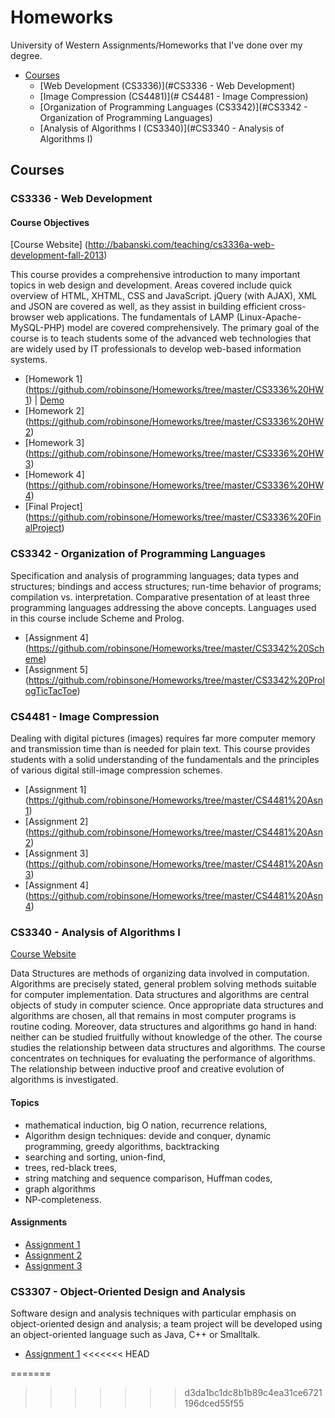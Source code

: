 # Homeworks

University of Western Assignments/Homeworks that I've done over my degree. 

- [Courses](#Courses)
  - [Web Development (CS3336)](#CS3336 - Web Development)
  - [Image Compression (CS4481)](# CS4481 - Image Compression)
  - [Organization of Programming Languages (CS3342)](#CS3342 - Organization of Programming Languages)
  - [Analysis of Algorithms I (CS3340)](#CS3340 - Analysis of Algorithms I)

## Courses
### CS3336 - Web Development
#### Course Objectives

[Course Website] (http://babanski.com/teaching/cs3336a-web-development-fall-2013)

This course provides a comprehensive introduction to many important topics in web design and development. Areas covered include quick overview of HTML, XHTML, CSS and JavaScript. jQuery (with AJAX), XML and JSON are covered as well, as they assist in building efficient cross-browser web applications. The fundamentals of LAMP (Linux-Apache-MySQL-PHP) model are covered comprehensively. The primary goal of the course is to teach students some of the advanced web technologies that are widely used by IT professionals to develop web-based information systems.

- [Homework 1] (https://github.com/robinsone/Homeworks/tree/master/CS3336%20HW1) | [Demo](http://robinsone.github.io/Homeworks/CS3336%20HW1/)
- [Homework 2] (https://github.com/robinsone/Homeworks/tree/master/CS3336%20HW2)
- [Homework 3] (https://github.com/robinsone/Homeworks/tree/master/CS3336%20HW3)
- [Homework 4] (https://github.com/robinsone/Homeworks/tree/master/CS3336%20HW4)
- [Final Project] (https://github.com/robinsone/Homeworks/tree/master/CS3336%20FinalProject)
 
### CS3342 - Organization of Programming Languages

Specification and analysis of programming languages; data types and structures; bindings and access structures; run-time behavior of programs; compilation vs. interpretation. Comparative presentation of at least three programming languages addressing the above concepts. Languages used in this course include Scheme and Prolog.

- [Assignment 4] (https://github.com/robinsone/Homeworks/tree/master/CS3342%20Scheme)
- [Assignment 5] (https://github.com/robinsone/Homeworks/tree/master/CS3342%20PrologTicTacToe)
 
### CS4481 - Image Compression

Dealing with digital pictures (images) requires far more computer memory and transmission time than is needed for plain text. This course provides students with a solid understanding of the fundamentals and the principles of various digital still-image compression schemes. 

- [Assignment 1] (https://github.com/robinsone/Homeworks/tree/master/CS4481%20Asn1)
- [Assignment 2] (https://github.com/robinsone/Homeworks/tree/master/CS4481%20Asn2)
- [Assignment 3] (https://github.com/robinsone/Homeworks/tree/master/CS4481%20Asn3)
- [Assignment 4] (https://github.com/robinsone/Homeworks/tree/master/CS4481%20Asn4)

### CS3340 - Analysis of Algorithms I

[Course Website](http://www.csd.uwo.ca/Courses/CS3340b/)

Data Structures are methods of organizing data involved in computation. Algorithms are precisely stated, general problem solving methods suitable for computer implementation. Data structures and algorithms are central objects of study in computer science. Once appropriate data structures and algorithms are chosen, all that remains in most computer programs is routine coding. Moreover, data structures and algorithms go hand in hand: neither can be studied fruitfully without knowledge of the other. The course studies the relationship between data structures and algorithms. The course concentrates on techniques for evaluating the performance of algorithms. The relationship between inductive proof and creative evolution of algorithms is investigated.

#### Topics
- mathematical induction, big O nation, recurrence relations,
- Algorithm design techniques: devide and conquer, dynamic programming, greedy algorithms, backtracking
- searching and sorting, union-find,
- trees, red-black trees,
- string matching and sequence comparison, Huffman codes, 
- graph algorithms
- NP-completeness.

#### Assignments
- [Assignment 1](https://github.com/robinsone/Homeworks/tree/master/CS3340%20Asn1)
- [Assignment 2](https://github.com/robinsone/Homeworks/tree/master/CS3340%20Asn2)
- [Assignment 3](https://github.com/robinsone/Homeworks/tree/master/CS3340%20Asn3)

### CS3307 - Object-Oriented Design and Analysis

Software design and analysis techniques with particular emphasis on object-oriented design and analysis; a team project will be developed using an object-oriented language such as Java, C++ or Smalltalk. 

- [Assignment 1](https://github.com/robinsone/Homeworks/tree/master/CS3307%20Asn1) 
<<<<<<< HEAD

=======
>>>>>>> d3da1bc1dc8b1b89c4ea31ce6721196dced55f55

